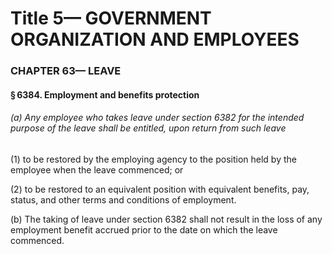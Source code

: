 
# Title 5— GOVERNMENT ORGANIZATION AND EMPLOYEES
### CHAPTER 63— LEAVE
#### § 6384. Employment and benefits protection
###### (a) Any employee who takes leave under section 6382 for the intended purpose of the leave shall be entitled, upon return from such leave

(1) to be restored by the employing agency to the position held by the employee when the leave commenced; or

(2) to be restored to an equivalent position with equivalent benefits, pay, status, and other terms and conditions of employment.

(b) The taking of leave under section 6382 shall not result in the loss of any employment benefit accrued prior to the date on which the leave commenced.
